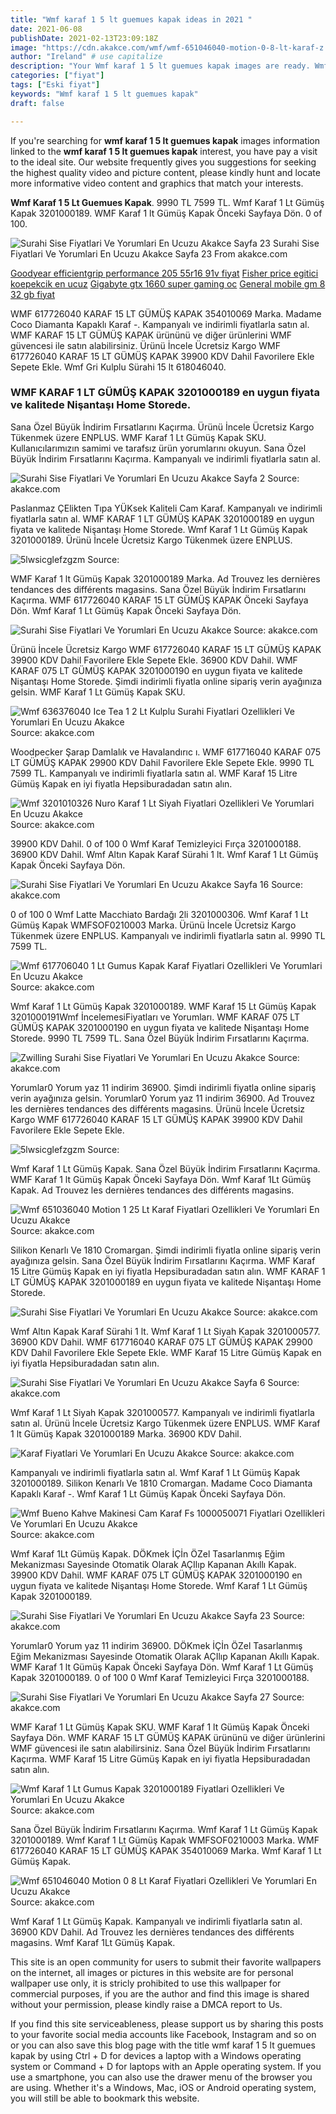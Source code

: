 ```yaml
---
title: "Wmf karaf 1 5 lt guemues kapak ideas in 2021 "
date: 2021-06-08
publishDate: 2021-02-13T23:09:18Z
image: "https://cdn.akakce.com/wmf/wmf-651046040-motion-0-8-lt-karaf-z.jpg"
author: "Ireland" # use capitalize
description: "Your Wmf karaf 1 5 lt guemues kapak images are ready. Wmf karaf 1 5 lt guemues kapak are a topic that is being searched for and liked by netizens now. You can Download the Wmf karaf 1 5 lt guemues kapak files here. Download all royalty-free images."
categories: ["fiyat"]
tags: ["Eski fiyat"]
keywords: "Wmf karaf 1 5 lt guemues kapak"
draft: false

---
```


If you're searching for **wmf karaf 1 5 lt guemues kapak** images information linked to the **wmf karaf 1 5 lt guemues kapak** interest, you have pay a visit to the ideal  site.  Our website frequently  gives you  suggestions  for seeking  the highest  quality video and picture  content, please kindly hunt and locate more informative video content and graphics  that match your interests.

**Wmf Karaf 1 5 Lt Guemues Kapak**. 9990 TL 7599 TL. Wmf Karaf 1 Lt Gümüş Kapak 3201000189. WMF Karaf 1 lt Gümüş Kapak Önceki Sayfaya Dön. 0 of 100.

![Surahi Sise Fiyatlari Ve Yorumlari En Ucuzu Akakce Sayfa 23](https://iis-akakce.akamaized.net/p.x?%2F%2Fcdn03%2Eciceksepeti%2Ecom%2Fcicek%2Fkc5895877%2D1%2FM%2Faltin%2Dyaldizli%2Dkesme%2Ddekorlu%2Dcam%2Dsise%2Dkaraf%2D%2D%2D1200cc%2Dkc5895877%2D1%2D4305bea5e6ac4b9fb230053458c92ea8%2Ejpg "Surahi Sise Fiyatlari Ve Yorumlari En Ucuzu Akakce Sayfa 23")
Surahi Sise Fiyatlari Ve Yorumlari En Ucuzu Akakce Sayfa 23 From akakce.com

[Goodyear efficientgrip performance 205 55r16 91v fiyat](/goodyear-efficientgrip-performance-205-55r16-91v-fiyat/)
[Fisher price egitici koepekcik en ucuz](/fisher-price-egitici-koepekcik-en-ucuz/)
[Gigabyte gtx 1660 super gaming oc](/gigabyte-gtx-1660-super-gaming-oc/)
[General mobile gm 8 32 gb fiyat](/general-mobile-gm-8-32-gb-fiyat/)

WMF 617726040 KARAF 15 LT GÜMÜŞ KAPAK 354010069 Marka. Madame Coco Diamanta Kapaklı Karaf -. Kampanyalı ve indirimli fiyatlarla satın al. WMF KARAF 15 LT GÜMÜŞ KAPAK ürününü ve diğer ürünlerini WMF güvencesi ile satın alabilirsiniz. Ürünü İncele Ücretsiz Kargo WMF 617726040 KARAF 15 LT GÜMÜŞ KAPAK 39900 KDV Dahil Favorilere Ekle Sepete Ekle. Wmf Gri Kulplu Sürahi 15 lt 618046040.

### WMF KARAF 1 LT GÜMÜŞ KAPAK 3201000189 en uygun fiyata ve kalitede Nişantaşı Home Storede.

Sana Özel Büyük İndirim Fırsatlarını Kaçırma. Ürünü İncele Ücretsiz Kargo Tükenmek üzere ENPLUS. WMF Karaf 1 Lt Gümüş Kapak SKU. Kullanıcılarımızın samimi ve tarafsız ürün yorumlarını okuyun. Sana Özel Büyük İndirim Fırsatlarını Kaçırma. Kampanyalı ve indirimli fiyatlarla satın al.


![Surahi Sise Fiyatlari Ve Yorumlari En Ucuzu Akakce Sayfa 2](https://iis-akakce.akamaized.net/p.x?%2F%2Fproductimages%2Ehepsiburada%2Enet%2Fs%2F51%2F600%2F11065423495218%2Ejpg "Surahi Sise Fiyatlari Ve Yorumlari En Ucuzu Akakce Sayfa 2")
Source: akakce.com

Paslanmaz ÇElikten Tıpa YÜKsek Kaliteli Cam Karaf. Kampanyalı ve indirimli fiyatlarla satın al. WMF KARAF 1 LT GÜMÜŞ KAPAK 3201000189 en uygun fiyata ve kalitede Nişantaşı Home Storede. Wmf Karaf 1 Lt Gümüş Kapak 3201000189. Ürünü İncele Ücretsiz Kargo Tükenmek üzere ENPLUS.

![5lwsicglefzgzm](https://iis-akakce.akamaized.net/p.x?%2F%2Fmcdn01%2Egittigidiyor%2Enet%2F59135%2F591352684%5F0%2Ejpg "5lwsicglefzgzm")
Source: 

WMF Karaf 1 lt Gümüş Kapak 3201000189 Marka. Ad Trouvez les dernières tendances des différents magasins. Sana Özel Büyük İndirim Fırsatlarını Kaçırma. WMF 617726040 KARAF 15 LT GÜMÜŞ KAPAK Önceki Sayfaya Dön. Wmf Karaf 1 Lt Gümüş Kapak Önceki Sayfaya Dön.

![Surahi Sise Fiyatlari Ve Yorumlari En Ucuzu Akakce](https://iis-akakce.akamaized.net/p.x?%2F%2Fmcdn01%2Egittigidiyor%2Enet%2F67937%2F679372632%5F1%2Ejpg "Surahi Sise Fiyatlari Ve Yorumlari En Ucuzu Akakce")
Source: akakce.com

Ürünü İncele Ücretsiz Kargo WMF 617726040 KARAF 15 LT GÜMÜŞ KAPAK 39900 KDV Dahil Favorilere Ekle Sepete Ekle. 36900 KDV Dahil. WMF KARAF 075 LT GÜMÜŞ KAPAK 3201000190 en uygun fiyata ve kalitede Nişantaşı Home Storede. Şimdi indirimli fiyatla online sipariş verin ayağınıza gelsin. WMF Karaf 1 Lt Gümüş Kapak SKU.

![Wmf 636376040 Ice Tea 1 2 Lt Kulplu Surahi Fiyatlari Ozellikleri Ve Yorumlari En Ucuzu Akakce](https://cdn.akakce.com/wmf/wmf-636376040-ice-tea-1-2-lt-kulplu-surahi-z.jpg "Wmf 636376040 Ice Tea 1 2 Lt Kulplu Surahi Fiyatlari Ozellikleri Ve Yorumlari En Ucuzu Akakce")
Source: akakce.com

Woodpecker Şarap Damlalık ve Havalandırıc ı. WMF 617716040 KARAF 075 LT GÜMÜŞ KAPAK 29900 KDV Dahil Favorilere Ekle Sepete Ekle. 9990 TL 7599 TL. Kampanyalı ve indirimli fiyatlarla satın al. WMF Karaf 15 Litre Gümüş Kapak en iyi fiyatla Hepsiburadadan satın alın.

![Wmf 3201010326 Nuro Karaf 1 Lt Siyah Fiyatlari Ozellikleri Ve Yorumlari En Ucuzu Akakce](https://iis-akakce.akamaized.net/p.z?%2F%2Fmcdn01%2Egittigidiyor%2Enet%2F56922%2F569226678%5F0%2Ejpg "Wmf 3201010326 Nuro Karaf 1 Lt Siyah Fiyatlari Ozellikleri Ve Yorumlari En Ucuzu Akakce")
Source: akakce.com

39900 KDV Dahil. 0 of 100 0 Wmf Karaf Temizleyici Fırça 3201000188. 36900 KDV Dahil. Wmf Altın Kapak Karaf Sürahi 1 lt. Wmf Karaf 1 Lt Gümüş Kapak Önceki Sayfaya Dön.

![Surahi Sise Fiyatlari Ve Yorumlari En Ucuzu Akakce Sayfa 16](https://iis-akakce.akamaized.net/p.x?%2F%2Fmcdn01%2Egittigidiyor%2Enet%2F44332%2F443321262%5F0%2Ejpg "Surahi Sise Fiyatlari Ve Yorumlari En Ucuzu Akakce Sayfa 16")
Source: akakce.com

0 of 100 0 Wmf Latte Macchiato Bardağı 2li 3201000306. Wmf Karaf 1 Lt Gümüş Kapak WMFSOF0210003 Marka. Ürünü İncele Ücretsiz Kargo Tükenmek üzere ENPLUS. Kampanyalı ve indirimli fiyatlarla satın al. 9990 TL 7599 TL.

![Wmf 617706040 1 Lt Gumus Kapak Karaf Fiyatlari Ozellikleri Ve Yorumlari En Ucuzu Akakce](https://cdn.akakce.com/wmf/wmf-617706040-1-lt-gumus-kapak-karaf-z.jpg "Wmf 617706040 1 Lt Gumus Kapak Karaf Fiyatlari Ozellikleri Ve Yorumlari En Ucuzu Akakce")
Source: akakce.com

Wmf Karaf 1 Lt Gümüş Kapak 3201000189. WMF Karaf 15 Lt Gümüş Kapak 3201000191Wmf İncelemesiFiyatları ve Yorumları. WMF KARAF 075 LT GÜMÜŞ KAPAK 3201000190 en uygun fiyata ve kalitede Nişantaşı Home Storede. 9990 TL 7599 TL. Sana Özel Büyük İndirim Fırsatlarını Kaçırma.

![Zwilling Surahi Sise Fiyatlari Ve Yorumlari En Ucuzu Akakce](https://productimages.hepsiburada.net/s/23/600/10059463819314.jpg "Zwilling Surahi Sise Fiyatlari Ve Yorumlari En Ucuzu Akakce")
Source: akakce.com

Yorumlar0 Yorum yaz 11 indirim 36900. Şimdi indirimli fiyatla online sipariş verin ayağınıza gelsin. Yorumlar0 Yorum yaz 11 indirim 36900. Ad Trouvez les dernières tendances des différents magasins. Ürünü İncele Ücretsiz Kargo WMF 617726040 KARAF 15 LT GÜMÜŞ KAPAK 39900 KDV Dahil Favorilere Ekle Sepete Ekle.

![5lwsicglefzgzm](https://cdn.akakce.com/_bro/3093/14071/14071_8_158874_275182x.jpg "5lwsicglefzgzm")
Source: 

Wmf Karaf 1 Lt Gümüş Kapak. Sana Özel Büyük İndirim Fırsatlarını Kaçırma. WMF Karaf 1 lt Gümüş Kapak Önceki Sayfaya Dön. Wmf Karaf 1Lt Gümüş Kapak. Ad Trouvez les dernières tendances des différents magasins.

![Wmf 651036040 Motion 1 25 Lt Karaf Fiyatlari Ozellikleri Ve Yorumlari En Ucuzu Akakce](https://cdn.akakce.com/wmf/wmf-651036040-motion-1-25-lt-karaf-z.jpg "Wmf 651036040 Motion 1 25 Lt Karaf Fiyatlari Ozellikleri Ve Yorumlari En Ucuzu Akakce")
Source: akakce.com

Silikon Kenarlı Ve 1810 Cromargan. Şimdi indirimli fiyatla online sipariş verin ayağınıza gelsin. Sana Özel Büyük İndirim Fırsatlarını Kaçırma. WMF Karaf 15 Litre Gümüş Kapak en iyi fiyatla Hepsiburadadan satın alın. WMF KARAF 1 LT GÜMÜŞ KAPAK 3201000189 en uygun fiyata ve kalitede Nişantaşı Home Storede.

![Surahi Sise Fiyatlari Ve Yorumlari En Ucuzu Akakce](https://cdn.akakce.com/pasabahce/pasabahce-98328-oasis-basucu-surahisi-x.jpg "Surahi Sise Fiyatlari Ve Yorumlari En Ucuzu Akakce")
Source: akakce.com

Wmf Altın Kapak Karaf Sürahi 1 lt. Wmf Karaf 1 Lt Siyah Kapak 3201000577. 36900 KDV Dahil. WMF 617716040 KARAF 075 LT GÜMÜŞ KAPAK 29900 KDV Dahil Favorilere Ekle Sepete Ekle. WMF Karaf 15 Litre Gümüş Kapak en iyi fiyatla Hepsiburadadan satın alın.

![Surahi Sise Fiyatlari Ve Yorumlari En Ucuzu Akakce Sayfa 6](https://iis-akakce.akamaized.net/p.x?%2F%2Fproductimages%2Ehepsiburada%2Enet%2Fs%2F32%2F600%2F10364723101746%2Ejpg "Surahi Sise Fiyatlari Ve Yorumlari En Ucuzu Akakce Sayfa 6")
Source: akakce.com

Wmf Karaf 1 Lt Siyah Kapak 3201000577. Kampanyalı ve indirimli fiyatlarla satın al. Ürünü İncele Ücretsiz Kargo Tükenmek üzere ENPLUS. WMF Karaf 1 lt Gümüş Kapak 3201000189 Marka. 36900 KDV Dahil.

![Karaf Fiyatlari Ve Yorumlari En Ucuzu Akakce](https://cdn.akakce.com/electrolux/electrolux-e4cm1-6st-create-4-termos-karaf-filtre-x.jpg "Karaf Fiyatlari Ve Yorumlari En Ucuzu Akakce")
Source: akakce.com

Kampanyalı ve indirimli fiyatlarla satın al. Wmf Karaf 1 Lt Gümüş Kapak 3201000189. Silikon Kenarlı Ve 1810 Cromargan. Madame Coco Diamanta Kapaklı Karaf -. Wmf Karaf 1 Lt Gümüş Kapak Önceki Sayfaya Dön.

![Wmf Bueno Kahve Makinesi Cam Karaf Fs 1000050071 Fiyatlari Ozellikleri Ve Yorumlari En Ucuzu Akakce](https://cdn.akakce.com/iv/9324/105/1052659885z.jpg "Wmf Bueno Kahve Makinesi Cam Karaf Fs 1000050071 Fiyatlari Ozellikleri Ve Yorumlari En Ucuzu Akakce")
Source: akakce.com

Wmf Karaf 1Lt Gümüş Kapak. DÖKmek İÇİn ÖZel Tasarlanmış Eğim Mekanizması Sayesinde Otomatik Olarak AÇIlıp Kapanan Akıllı Kapak. 39900 KDV Dahil. WMF KARAF 075 LT GÜMÜŞ KAPAK 3201000190 en uygun fiyata ve kalitede Nişantaşı Home Storede. Wmf Karaf 1 Lt Gümüş Kapak 3201000189.

![Surahi Sise Fiyatlari Ve Yorumlari En Ucuzu Akakce Sayfa 23](https://iis-akakce.akamaized.net/p.x?%2F%2Fcdn03%2Eciceksepeti%2Ecom%2Fcicek%2Fkc5895877%2D1%2FM%2Faltin%2Dyaldizli%2Dkesme%2Ddekorlu%2Dcam%2Dsise%2Dkaraf%2D%2D%2D1200cc%2Dkc5895877%2D1%2D4305bea5e6ac4b9fb230053458c92ea8%2Ejpg "Surahi Sise Fiyatlari Ve Yorumlari En Ucuzu Akakce Sayfa 23")
Source: akakce.com

Yorumlar0 Yorum yaz 11 indirim 36900. DÖKmek İÇİn ÖZel Tasarlanmış Eğim Mekanizması Sayesinde Otomatik Olarak AÇIlıp Kapanan Akıllı Kapak. WMF Karaf 1 lt Gümüş Kapak Önceki Sayfaya Dön. Wmf Karaf 1 Lt Gümüş Kapak 3201000189. 0 of 100 0 Wmf Karaf Temizleyici Fırça 3201000188.

![Surahi Sise Fiyatlari Ve Yorumlari En Ucuzu Akakce Sayfa 27](https://iis-akakce.akamaized.net/p.x?%2F%2Fproductimages%2Ehepsiburada%2Enet%2Fs%2F21%2F600%2F9916841394226%2Ejpg "Surahi Sise Fiyatlari Ve Yorumlari En Ucuzu Akakce Sayfa 27")
Source: akakce.com

WMF Karaf 1 Lt Gümüş Kapak SKU. WMF Karaf 1 lt Gümüş Kapak Önceki Sayfaya Dön. WMF KARAF 15 LT GÜMÜŞ KAPAK ürününü ve diğer ürünlerini WMF güvencesi ile satın alabilirsiniz. Sana Özel Büyük İndirim Fırsatlarını Kaçırma. WMF Karaf 15 Litre Gümüş Kapak en iyi fiyatla Hepsiburadadan satın alın.

![Wmf Karaf 1 Lt Gumus Kapak 3201000189 Fiyatlari Ozellikleri Ve Yorumlari En Ucuzu Akakce](https://cdn.akakce.com/iv/3177/102/1029843939z.jpg "Wmf Karaf 1 Lt Gumus Kapak 3201000189 Fiyatlari Ozellikleri Ve Yorumlari En Ucuzu Akakce")
Source: akakce.com

Sana Özel Büyük İndirim Fırsatlarını Kaçırma. Wmf Karaf 1 Lt Gümüş Kapak 3201000189. Wmf Karaf 1 Lt Gümüş Kapak WMFSOF0210003 Marka. WMF 617726040 KARAF 15 LT GÜMÜŞ KAPAK 354010069 Marka. Wmf Karaf 1 Lt Gümüş Kapak.

![Wmf 651046040 Motion 0 8 Lt Karaf Fiyatlari Ozellikleri Ve Yorumlari En Ucuzu Akakce](https://cdn.akakce.com/wmf/wmf-651046040-motion-0-8-lt-karaf-z.jpg "Wmf 651046040 Motion 0 8 Lt Karaf Fiyatlari Ozellikleri Ve Yorumlari En Ucuzu Akakce")
Source: akakce.com

Wmf Karaf 1 Lt Gümüş Kapak. Kampanyalı ve indirimli fiyatlarla satın al. 36900 KDV Dahil. Ad Trouvez les dernières tendances des différents magasins. Wmf Karaf 1Lt Gümüş Kapak.

This site is an open community for users to submit their favorite wallpapers on the internet, all images or pictures in this website are for personal wallpaper use only, it is stricly prohibited to use this wallpaper for commercial purposes, if you are the author and find this image is shared without your permission, please kindly raise a DMCA report to Us.

If you find this site serviceableness, please support us by sharing this posts to your favorite social media accounts like Facebook, Instagram and so on or you can also save this blog page with the title wmf karaf 1 5 lt guemues kapak by using Ctrl + D for devices a laptop with a Windows operating system or Command + D for laptops with an Apple operating system. If you use a smartphone, you can also use the drawer menu of the browser you are using. Whether it's a Windows, Mac, iOS or Android operating system, you will still be able to bookmark this website.
